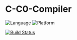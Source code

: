 # C-C0-Compiler

![Language][language-badge]
![Platform][platform-badge]

[language-badge]: https://img.shields.io/badge/C-11-red.svg
[platform-badge]: https://img.shields.io/badge/Platforms-OS%20X%20--%20Linux-green.svg?style=flat

[![Build Status](https://travis-ci.org/Zialus/C-C0-Compiler.svg?branch=master)](https://travis-ci.org/Zialus/C-C0-Compiler)

